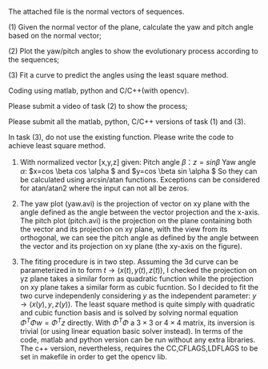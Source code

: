The attached file is the normal vectors of sequences.

(1) Given the normal vector of the plane, calculate the yaw and pitch angle based on the normal vector;

(2) Plot the yaw/pitch angles to show the evolutionary process according to the sequences;

(3) Fit a curve to predict the angles using the least square method.

 Coding using matlab, python and C/C++(with opencv).

 Please submit a video of task (2) to show the process;

 Please submit all the matlab, python, C/C++ versions of task (1) and (3).

 In task (3), do not use the existing function. Please write the code to achieve least square method.

1) With normalized vector [x,y,z] given:
Pitch angle $\beta$：$z=sin \beta$
Yaw angle $\alpha$: $x=cos \beta cos \alpha $ and $y=cos \beta sin \alpha $
So they can be calculated using arcsin/atan functions. Exceptions can be considered for atan/atan2 where the input can not all be zeros. 

2) The yaw plot (yaw.avi) is the projection of vector on xy plane with the angle defined as the angle between the vector projection and the x-axis. The pitch plot (pitch.avi) is the projection on the plane containing both the vector and its projection on xy plane, with the view from its orthogonal, we can see the pitch angle as defined by the angle between the vector and its projection on xy plane (the xy-axis on the figure).

3) The fiting procedure is in two step. Assuming the 3d curve can be parameterized in to form $t\rightarrow(x(t),y(t),z(t))$, I checked the projection on yz plane takes a similar form as quadratic function while the projection on xy plane takes a similar form as cubic fucntion. So I decided to fit the two curve independenly considering $y$ as the independent parameter: $y\rightarrow(x(y),y,z(y))$. The least square method is quite simply with quadratic and cubic function basis and is solved by solving normal equation $\Phi^T\Phi w=\Phi^T z$ directly. With $\Phi^T\Phi$ a $3\times 3$ or $4\times 4$ matrix, its inversion is trivial (or using linear equation basic solver instead). In terms of the code, matlab and python version can be run without any extra libraries. The c++ version, nevertheless, requires the CC,CFLAGS,LDFLAGS to be set in makefile in order to get the opencv lib.

